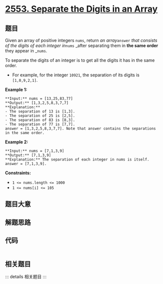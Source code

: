 # [2553. Separate the Digits in an Array](https://leetcode.com/problems/separate-the-digits-in-an-array)

## 题目

Given an array of positive integers `nums`, return _an array_`answer` _that
consists of the digits of each integer in_`nums` _after separating them in
**the same order** they appear in _`nums`.

To separate the digits of an integer is to get all the digits it has in the
same order.

  * For example, for the integer `10921`, the separation of its digits is `[1,0,9,2,1]`.



**Example 1:**

    
    
    **Input:** nums = [13,25,83,77]
    **Output:** [1,3,2,5,8,3,7,7]
    **Explanation:** 
    - The separation of 13 is [1,3].
    - The separation of 25 is [2,5].
    - The separation of 83 is [8,3].
    - The separation of 77 is [7,7].
    answer = [1,3,2,5,8,3,7,7]. Note that answer contains the separations in the same order.
    

**Example 2:**

    
    
    **Input:** nums = [7,1,3,9]
    **Output:** [7,1,3,9]
    **Explanation:** The separation of each integer in nums is itself.
    answer = [7,1,3,9].
    



**Constraints:**

  * `1 <= nums.length <= 1000`
  * `1 <= nums[i] <= 105`


## 题目大意

## 解题思路

## 代码

```javascript

```

## 相关题目

::: details 相关题目
:::
